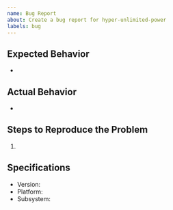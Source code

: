 ```yaml
---
name: Bug Report
about: Create a bug report for hyper-unlimited-power
labels: bug
---
```


## Expected Behavior

- <!-- List the expected behavior -->

## Actual Behavior

- <!-- List the actual behavior you are experiencing -->

## Steps to Reproduce the Problem

1.

## Specifications

- Version:
- Platform:
- Subsystem:
